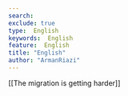 ```yaml
---
search:
exclude: true
type:  English
keywords:  English
feature:  English
title: "English"
author: "ArmanRiazi"
---
```


 [[The migration is getting harder]]
 
